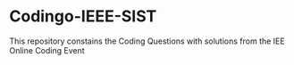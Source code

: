 # Codingo-IEEE-SIST
This repository constains the Coding Questions with solutions from the IEE Online Coding Event
